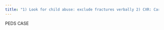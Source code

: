 ```yaml
---
title: "1) Look for child abuse: exclude fractures verbally 2) CXR: Cardiac case? A) look for cardiomegaly B) pulmonary vasculure C) cyanotic? 3) Localize to organ 4) Be safe! Look for complications &amp; call the clinician. 5) Could this case possibly be child abuse?"
---
```

PEDS 
CASE

